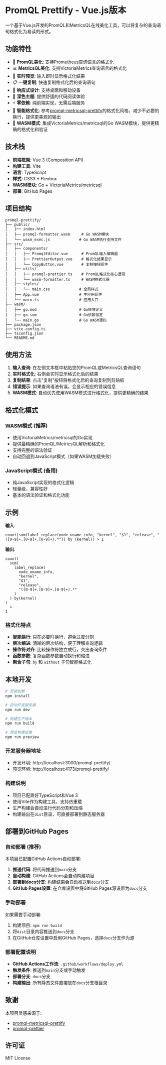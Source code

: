 # PromQL Prettify - Vue.js版本

一个基于Vue.js开发的PromQL和MetricsQL在线美化工具，可以将复杂的查询语句格式化为易读的形式。

## 功能特性

- 🎯 **PromQL美化**: 支持Prometheus查询语言的格式化
- 📊 **MetricsQL美化**: 支持VictoriaMetrics查询语言的格式化
- 🎨 **实时预览**: 输入即时显示格式化结果
- 📋 **一键复制**: 快速复制格式化后的查询语句
- 📱 **响应式设计**: 支持桌面和移动设备
- 🌙 **深色主题**: 提供舒适的代码阅读体验
- ⚡ **零依赖**: 纯前端实现，无需后端服务
- 🚀 **智能格式化**: 参考[promql-metricsql-prettify](https://github.com/laixintao/promql-metricsql-prettify)的格式化风格，减少不必要的换行，提供更美观的输出
- 🔧 **WASM模式**: 集成VictoriaMetrics/metricsql的Go WASM模块，提供更精确的格式化和验证

## 技术栈

- **前端框架**: Vue 3 (Composition API)
- **构建工具**: Vite
- **语言**: TypeScript
- **样式**: CSS3 + Flexbox
- **WASM模块**: Go + VictoriaMetrics/metricsql
- **部署**: GitHub Pages

## 项目结构

```
promql-prettify/
├── public/
│   ├── index.html
│   ├── promql-formatter.wasm     # Go WASM模块
│   └── wasm_exec.js             # Go WASM执行支持文件
├── src/
│   ├── components/
│   │   ├── PromqlEditor.vue      # PromQL输入编辑器
│   │   ├── PrettierOutput.vue    # 格式化结果显示
│   │   └── CopyButton.vue        # 复制按钮组件
│   ├── utils/
│   │   ├── promql-prettier.ts    # PromQL格式化核心逻辑
│   │   └── wasm-formatter.ts     # WASM格式化器
│   ├── styles/
│   │   └── main.css             # 全局样式
│   ├── App.vue                  # 主应用组件
│   └── main.ts                  # 应用入口
├── wasm/
│   ├── go.mod                   # Go模块定义
│   ├── go.sum                   # Go依赖锁定
│   └── main.go                  # Go WASM源码
├── package.json
├── vite.config.ts
├── tsconfig.json
└── README.md
```

## 使用方法

1. **输入查询**: 在左侧文本框中粘贴您的PromQL或MetricsQL查询语句
2. **实时格式化**: 右侧会实时显示格式化后的结果
3. **复制结果**: 点击"复制"按钮将格式化后的查询复制到剪贴板
4. **错误提示**: 如果查询语法有误，会显示相应的错误信息
5. **WASM模式**: 自动优先使用WASM模式进行格式化，提供更精确的结果

## 格式化模式

### WASM模式 (推荐)
- 使用VictoriaMetrics/metricsql的Go实现
- 提供最精确的PromQL/MetricsQL解析和格式化
- 支持完整的语法验证
- 自动回退到JavaScript模式（如果WASM加载失败）

### JavaScript模式 (备用)
- 纯JavaScript实现的格式化逻辑
- 轻量级，兼容性好
- 基本的语法验证和格式化功能

## 示例

**输入**:
```
count(sum(label_replace(node_uname_info, "kernel", "$1", "release", "([0-9]+.[0-9]+.[0-9]+).*")) by (kernel)) > 1
```

**输出**:
```
count(
  sum(
    label_replace(
      node_uname_info,
      "kernel",
      "$1",
      "release",
      "([0-9]+.[0-9]+.[0-9]+).*"
    )
  ) by(kernel)
)
  >
1
```

### 格式化特点

- **智能换行**: 只在必要时换行，避免过度分割
- **层次缩进**: 清晰的层次结构，便于理解查询逻辑
- **操作符对齐**: 比较操作符独立成行，突出查询条件
- **函数参数**: 复杂函数参数自动换行和缩进
- **聚合子句**: `by` 和 `without` 子句智能格式化

## 本地开发

```bash
# 安装依赖
npm install

# 启动开发服务器
npm run dev

# 构建生产版本
npm run build

# 预览构建结果
npm run preview
```

### 开发服务器地址
- 开发环境: http://localhost:3000/promql-prettify/
- 预览环境: http://localhost:4173/promql-prettify/

### 构建说明
- 项目已配置好TypeScript和Vue 3
- 使用Vite作为构建工具，支持热重载
- 生产构建会自动进行代码分割和压缩
- 构建输出在`dist`目录，可直接部署到静态服务器

## 部署到GitHub Pages

### 自动部署 (推荐)

本项目已配置GitHub Actions自动部署:

1. **推送代码**: 将代码推送到`main`分支
2. **自动构建**: GitHub Actions会自动构建项目
3. **部署到docs分支**: 构建结果会自动推送到`docs`分支
4. **GitHub Pages设置**: 在仓库设置中将GitHub Pages源设置为`docs`分支

### 手动部署

如果需要手动部署:

1. 构建项目: `npm run build`
2. 将`dist`目录内容推送到`docs`分支
3. 在GitHub仓库设置中启用GitHub Pages，选择`docs`分支作为源

### 部署配置说明

- **GitHub Actions工作流**: `.github/workflows/deploy.yml`
- **触发条件**: 推送到`main`分支或手动触发
- **部署分支**: `docs`分支
- **构建输出**: 所有静态文件直接放在`docs`分支根目录

## 致谢

本项目灵感来源于:
- [promql-metricsql-prettify](https://github.com/laixintao/promql-metricsql-prettify)
- [promql-prettier](https://github.com/jiacai2050/promql-prettier)

## 许可证

MIT License